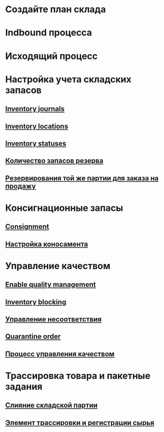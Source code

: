 # Создайте план склада
# Indbound процесса
# Исходящий процесс
# Настройка учета складских запасов
## [Inventory journals](inventory-journals.md)
## [Inventory locations](inventory-locations.md)
## [Inventory statuses](inventory-statuses.md)
## [Количество запасов резерва](reserve-inventory-quantities.md)
## [Резервирования той же партии для заказа на продажу](../sales-marketing/reserve-same-batch-sales-order.md)
# Консигнационные запасы
## [Consignment](consignment.md)
## [Настройка коносамента](set-up-consignment.md)
# Управление качеством
## [Enable quality management](enable-quality-management.md)
## [Inventory blocking](inventory-blocking.md)
## [Управление несоответствия](enable-nonconformance-management.md)
## [Quarantine order](quarantine-orders.md)
## [Процесс управления качеством](quality-management-processes.md)
# Трассировка товара и пакетные задания
## [Слияние складской партии](merge-inventory-batches.md)
## [Элемент трассировки и регистрации сырья](trace-items-raw-materials-inventory-production-sales.md)

